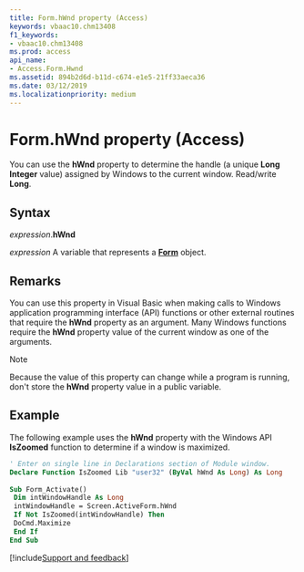 ```yaml
---
title: Form.hWnd property (Access)
keywords: vbaac10.chm13408
f1_keywords:
- vbaac10.chm13408
ms.prod: access
api_name:
- Access.Form.Hwnd
ms.assetid: 894b2d6d-b11d-c674-e1e5-21ff33aeca36
ms.date: 03/12/2019
ms.localizationpriority: medium
---
```



# Form.hWnd property (Access)

You can use the **hWnd** property to determine the handle (a unique **Long Integer** value) assigned by Windows to the current window. Read/write **Long**.


## Syntax

_expression_.**hWnd**

_expression_ A variable that represents a **[Form](Access.Form.md)** object.


## Remarks

You can use this property in Visual Basic when making calls to Windows application programming interface (API) functions or other external routines that require the **hWnd** property as an argument. Many Windows functions require the **hWnd** property value of the current window as one of the arguments.

> [!NOTE] 
> Because the value of this property can change while a program is running, don't store the **hWnd** property value in a public variable.


## Example

The following example uses the **hWnd** property with the Windows API **IsZoomed** function to determine if a window is maximized.

```vb
' Enter on single line in Declarations section of Module window. 
Declare Function IsZoomed Lib "user32" (ByVal hWnd As Long) As Long 
 
Sub Form_Activate() 
 Dim intWindowHandle As Long 
 intWindowHandle = Screen.ActiveForm.hWnd 
 If Not IsZoomed(intWindowHandle) Then 
 DoCmd.Maximize 
 End If 
End Sub
```




[!include[Support and feedback](~/includes/feedback-boilerplate.md)]